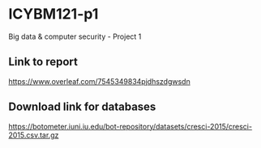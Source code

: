 # ICYBM121-p1
Big data &amp; computer security - Project 1

## Link to report
https://www.overleaf.com/7545349834pjdhszdgwsdn

## Download link for databases
https://botometer.iuni.iu.edu/bot-repository/datasets/cresci-2015/cresci-2015.csv.tar.gz

